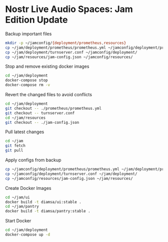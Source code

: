 # Nostr Live Audio Spaces: Jam Edition Update

Backup important files

```sh
mkdir -p ~/jamconfig/{deployment/prometheus,resources}
cp ~/jam/deployment/prometheus/prometheus.yml ~/jamconfig/deployment/prometheus/
cp ~/jam/deployment/turnserver.conf ~/jamconfig/deployment/
cp ~/jam/resources/jam-config.json ~/jamconfig/resources/
```

Stop and remove existing docker images

```sh
cd ~/jam/deployment
docker-compose stop
docker-compose rm -v
```

Revert the changed files to avoid conflicts

```sh
cd ~/jam/deployment
git checkout -- ./prometheus/prometheus.yml
git checkout -- turnserver.conf
cd ~/jam/resources
git checkout -- ./jam-config.json
```

Pull latest changes

```sh
cd ~/jam
git fetch
git pull
```

Apply configs from backup

```sh
cp ~/jamconfig/deployment/prometheus/prometheus.yml ~/jam/deployment/prometheus/
cp ~/jamconfig/deployment/turnserver.conf ~/jam/deployment/
cp ~/jamconfig/resources/jam-config.json ~/jam/resources/
```

Create Docker Images

```sh
cd ~/jam/ui
docker build -t diamsa/ui:stable .
cd ~/jam/pantry
docker build -t diamsa/pantry:stable .
```

Start Docker

```sh
cd ~/jam/deployment
docker-compose up -d
```

